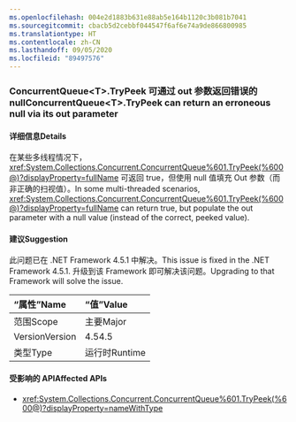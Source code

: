 ```yaml
---
ms.openlocfilehash: 004e2d1883b631e88ab5e164b1120c3b081b7041
ms.sourcegitcommit: cbacb5d2cebbf044547f6af6e74a9de866800985
ms.translationtype: HT
ms.contentlocale: zh-CN
ms.lasthandoff: 09/05/2020
ms.locfileid: "89497576"
---
```

### <a name="concurrentqueuelttgttrypeek-can-return-an-erroneous-null-via-its-out-parameter"></a><span data-ttu-id="3aac1-101">ConcurrentQueue&lt;T&gt;.TryPeek 可通过 out 参数返回错误的 null</span><span class="sxs-lookup"><span data-stu-id="3aac1-101">ConcurrentQueue&lt;T&gt;.TryPeek can return an erroneous null via its out parameter</span></span>

#### <a name="details"></a><span data-ttu-id="3aac1-102">详细信息</span><span class="sxs-lookup"><span data-stu-id="3aac1-102">Details</span></span>

<span data-ttu-id="3aac1-103">在某些多线程情况下，<xref:System.Collections.Concurrent.ConcurrentQueue%601.TryPeek(%600@)?displayProperty=fullName> 可返回 true，但使用 null 值填充 Out 参数（而非正确的扫视值）。</span><span class="sxs-lookup"><span data-stu-id="3aac1-103">In some multi-threaded scenarios, <xref:System.Collections.Concurrent.ConcurrentQueue%601.TryPeek(%600@)?displayProperty=fullName> can return true, but populate the out parameter with a null value (instead of the correct, peeked value).</span></span>

#### <a name="suggestion"></a><span data-ttu-id="3aac1-104">建议</span><span class="sxs-lookup"><span data-stu-id="3aac1-104">Suggestion</span></span>

<span data-ttu-id="3aac1-105">此问题已在 .NET Framework 4.5.1 中解决。</span><span class="sxs-lookup"><span data-stu-id="3aac1-105">This issue is fixed in the .NET Framework 4.5.1.</span></span> <span data-ttu-id="3aac1-106">升级到该 Framework 即可解决该问题。</span><span class="sxs-lookup"><span data-stu-id="3aac1-106">Upgrading to that Framework will solve the issue.</span></span>

| <span data-ttu-id="3aac1-107">“属性”</span><span class="sxs-lookup"><span data-stu-id="3aac1-107">Name</span></span>    | <span data-ttu-id="3aac1-108">“值”</span><span class="sxs-lookup"><span data-stu-id="3aac1-108">Value</span></span>       |
|:--------|:------------|
| <span data-ttu-id="3aac1-109">范围</span><span class="sxs-lookup"><span data-stu-id="3aac1-109">Scope</span></span>   |<span data-ttu-id="3aac1-110">主要</span><span class="sxs-lookup"><span data-stu-id="3aac1-110">Major</span></span>|
|<span data-ttu-id="3aac1-111">Version</span><span class="sxs-lookup"><span data-stu-id="3aac1-111">Version</span></span>|<span data-ttu-id="3aac1-112">4.5</span><span class="sxs-lookup"><span data-stu-id="3aac1-112">4.5</span></span>|
|<span data-ttu-id="3aac1-113">类型</span><span class="sxs-lookup"><span data-stu-id="3aac1-113">Type</span></span>|<span data-ttu-id="3aac1-114">运行时</span><span class="sxs-lookup"><span data-stu-id="3aac1-114">Runtime</span></span>|

#### <a name="affected-apis"></a><span data-ttu-id="3aac1-115">受影响的 API</span><span class="sxs-lookup"><span data-stu-id="3aac1-115">Affected APIs</span></span>

- <xref:System.Collections.Concurrent.ConcurrentQueue%601.TryPeek(%600@)?displayProperty=nameWithType>

<!--

#### Affected APIs

- ``M:System.Collections.Concurrent.ConcurrentQueue`1.TryPeek(`0@)``

-->
